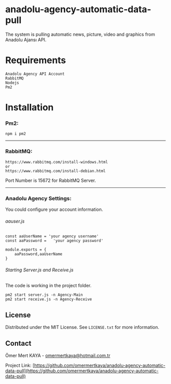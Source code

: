 # anadolu-agency-automatic-data-pull
The system is pulling automatic news, picture, video and graphics from Anadolu Ajansı API.

# Requirements

```
Anadolu Agency API Account
RabbitMQ
Nodejs
Pm2

```

# Installation

###  Pm2:

```
npm i pm2

```

------------


###  RabbitMQ:

```
https://www.rabbitmq.com/install-windows.html
or
https://www.rabbitmq.com/install-debian.html

```

Port Number is 15672 for RabbitMQ Server.


------------


###  Anadolu Agency Settings:

You could configure your account information.

###### aauser.js

```
const aaUserName = 'your agency username'
const aaPassword =   'your agency password'

module.exports = {
    aaPassword,aaUserName
}

```

###### Starting Server.js and Receive.js

The code is working in the project folder.

```
pm2 start server.js -n Agency-Main
pm2 start receive.js -n Agency-Receive

```



<!-- LICENSE -->
## License

Distributed under the MIT License. See `LICENSE.txt` for more information.


<!-- CONTACT -->
## Contact

Ömer Mert KAYA - omermertkaya@hotmail.com.tr

Project Link: [https://github.com/omermertkaya/anadolu-agency-automatic-data-pull](https://github.com/omermertkaya/anadolu-agency-automatic-data-pull)

